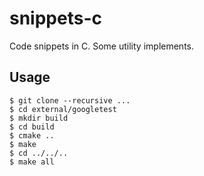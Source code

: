 # snippets-c

Code snippets in C. Some utility implements.

## Usage

```console
$ git clone --recursive ...
$ cd external/googletest
$ mkdir build
$ cd build
$ cmake ..
$ make
$ cd ../../..
$ make all
```
